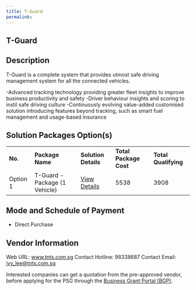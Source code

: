 ```yaml
---
title: T-Guard
permalink: 
---
```


## T-Guard

## Description

T-Guard is a complete system that provides utmost safe driving management system for all the connected vehicles.

-Advanced tracking technology providing greater fleet insights to improve business productivity and safety
-Driver behaviour insights and scoring to instil safe driving culture
-Continuously evolving value-added customised solution introducing features beyond tracking, such as smart fuel management and usage-based insurance

## Solution Packages Option(s)

<table>
<tr>
<td><b>No.</b></td>
<td><b>Package Name</b></td>
<td><b>Solution Details</b></td>
<td><b>Total Package Cost</b></td>
<td><b>Total Qualifying</b></td>
</tr>
<tr>
<td>Option 1</td>
<td>T-Guard - Package (1 Vehicle)</td>
<td><a href='https://www.gobusiness.gov.sg/images/psg/Desensitised_TNT_Surveillance_Annex_3_CR_wef_14_Oct_2021_Part_1.pdf'>View Details</a></td>
<td>5538</td>
<td>3908</td>
</tr>
</table>

## Mode and Schedule of Payment

 - Direct Purchase

## Vendor Information

 Web URL: www.tnts.com.sg 
Contact Hotline: 98338687 
Contact Email: ivy_lee@tnts.com.sg 


Interested companies can get a quotation from the pre-approved vendor, before applying for the PSG through the <a href='https://www.businessgrants.gov.sg/'>Business Grant Portal (BGP)</a>.
